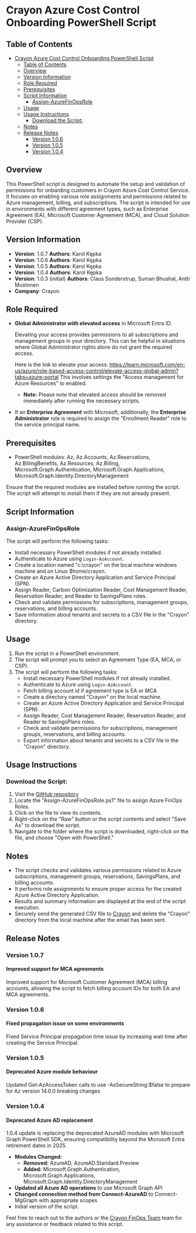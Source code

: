 # Crayon Azure Cost Control Onboarding PowerShell Script

## Table of Contents

- [Crayon Azure Cost Control Onboarding PowerShell Script](#crayon-azure-cost-control-onboarding-powershell-script)
  - [Table of Contents](#table-of-contents)
  - [Overview](#overview)
  - [Version Information](#version-information)
  - [Role Required](#role-required)
  - [Prerequisites](#prerequisites)
  - [Script Information](#script-information)
    - [Assign-AzureFinOpsRole](#assign-azurefinopsrole)
  - [Usage](#usage)
  - [Usage Instructions](#usage-instructions)
    - [Download the Script:](#download-the-script)
  - [Notes](#notes)
  - [Release Notes](#release-notes)
    - [Version 1.0.6](#version-106)
    - [Version 1.0.5](#version-105)
    - [Version 1.0.4](#version-104)
   

## Overview

This PowerShell script is designed to automate the setup and validation of permissions for onbarding customers in Crayon Azure Cost Control Service. It focuses on enabling various role assignments and permissions related to Azure management, billing, and subscriptions. The script is intended for use in environments with different agreement types, such as Enterprise Agreement (EA), Microsoft Customer Agreement (MCA), and Cloud Solution Provider (CSP).


## Version Information
- **Version**: 1.0.7 **Authors**: Karol Kępka
- **Version**: 1.0.6 **Authors**: Karol Kępka
- **Version**: 1.0.5 **Authors**: Karol Kępka
- **Version**: 1.0.4 **Authors**: Karol Kępka
- **Version**: 1.0.3 (initial) **Authors**: Claus Sonderstrup, Suman Bhushal, Antti Mustonen
- **Company**: Crayon


## Role Required
- **Global Administrator with elevated access** in Microsoft Entra ID.

    Elevating your access provides permissions to all subscriptions and management groups in your directory. This can be helpful in situations where Global Administrator rights alone do not grant the required access.

    Here is the link to elevate your access: https://learn.microsoft.com/en-us/azure/role-based-access-control/elevate-access-global-admin?tabs=azure-portal 
    This involves settings the "Access management for Azure Resources" to enabled.

  - **Note:** Please note that elevated access should be removed immediately after running the necessary scripts.
- If an **Enterprise Agreement** with Microsoft, additionally, the **Enterprise Administrator** role is required to assign the "Enrollment Reader" role to the service principal name.


## Prerequisites

- PowerShell modules: Az, Az.Accounts, Az.Reservations, Az.BillingBenefits, Az.Resources, Az.Billing, Microsoft.Graph.Authentication, Microsoft.Graph.Applications, Microsoft.Graph.Identity.DirectoryManagement

Ensure that the required modules are installed before running the script. The script will attempt to install them if they are not already present.

## Script Information
### Assign-AzureFinOpsRole
The script will perform the following tasks:
   - Install necessary PowerShell modules if not already installed.
   - Authenticate to Azure using `Login-AzAccount`.
   - Create a location named "c:\crayon" on the local machine windows machine and on Linux $home/crayon. 
   - Create an Azure Active Directory Application and Service Principal (SPN).
   - Assign Reader, Carbon Optimization Reader, Cost Management Reader, Reservation Reader, and Reader to SavingsPlans roles.
   - Check and validate permissions for subscriptions, management groups, reservations, and billing accounts.
   - Save information about tenants and secrets to a CSV file in the "Crayon" directory.

## Usage

1. Run the script in a PowerShell environment.
2. The script will prompt you to select an Agreement Type (EA, MCA, or CSP).
3. The script will perform the following tasks:
   - Install necessary PowerShell modules if not already installed.
   - Authenticate to Azure using `Login-AzAccount`.
   - Fetch billing account id if agreement type is EA or MCA
   - Create a directory named "Crayon" on the local machine.
   - Create an Azure Active Directory Application and Service Principal (SPN).
   - Assign Reader, Cost Management Reader, Reservation Reader, and Reader to SavingsPlans roles.
   - Check and validate permissions for subscriptions, management groups, reservations, and billing accounts.
   - Export information about tenants and secrets to a CSV file in the "Crayon" directory.


## Usage Instructions
### Download the Script:

1. Visit the [GitHub repository](https://github.com/crayon/azure-cost-control/)
2. Locate the "Assign-AzureFinOpsRole.ps1" file to assign Azure FinOps Roles.
3. Click on the file to view its contents.
4. Right-click on the "Raw" button or the script contents and select "Save As" to download the script.
5. Navigate to the folder where the script is downloaded, right-click on the file, and choose "Open with PowerShell."


## Notes

- The script checks and validates various permissions related to Azure subscriptions, management groups, reservations, SavingsPlans, and billing accounts.
- It performs role assignments to ensure proper access for the created Azure Active Directory Application.
- Results and summary information are displayed at the end of the script execution.
- Securely send the generated CSV file to [Crayon](mailto:CloudCostControl@crayon.com) and delete the "Crayon" directory from the local machine after the email has been sent.

## Release Notes

### Version 1.0.7
#### Improved support for MCA agreements

Improved support for Microsoft Customer Agreement (MCA) billing accounts, allowing the script to fetch billing account IDs for both EA and MCA agreements.

### Version 1.0.6
#### Fixed propagation issue on some environments

Fixed Service Principal propagation time issue by increasing wait time after creating the Service Principal.

### Version 1.0.5
#### Deprecated Azure module behaviour

Updated Get-AzAccessToken calls to use -AsSecureString:$false to prepare for Az version 14.0.0 breaking changes

### Version 1.0.4
#### Deprecated Azure AD replacement

1.0.4 update is replacing the deprecated AzureAD modules with Microsoft Graph PowerShell SDK, ensuring compatibility beyond the Microsoft Entra retirement dates in 2025.
- **Modules Changed:**
  - **Removed:** AzureAD, AzureAD.Standard.Preview
  - **Added:** Microsoft.Graph.Authentication, Microsoft.Graph.Applications, Microsoft.Graph.Identity.DirectoryManagement
- **Updated all Azure AD operations** to use Microsoft Graph API
- **Changed connection method from Connect-AzureAD** to Connect-MgGraph with appropriate scopes
- Initial version of the script.

Feel free to reach out to the authors or the [Crayon FinOps Team](mailto:CloudCostControl@crayon.com) team for any assistance or feedback related to this script.

